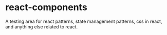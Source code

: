 # react-components
A testing area for react patterns, state management patterns, css in react, and anything else related to react.

